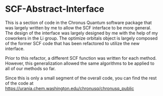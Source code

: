 # SCF-Abstract-Interface
This is a section of code in the Chronus Quantum software package that was
largely written by me to allow the SCF interface to be more general.
The design of the interface was largely designed by me with the help of 
my coworkers in the Li group.  The optimize orbitals object is largely 
composed of the former SCF code that has been refactored to utilize the
new interface.

Prior to this refactor, a different SCF function was written for each 
method. However, this generalization allowed the same algorithms to be
applied to all of our methods so far. 

Since this is only a small segment of the overall code, you can find
the rest of the code at https://urania.chem.washington.edu/chronusq/chronusq_public
